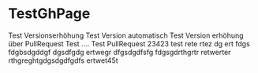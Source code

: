 # TestGhPage

Test Versionserhöhung
Test Version automatisch
Test Version erhöhung über PullRequest
Test ....
Test PullRequest
23423
test
rete
rtez
dg
ert
fdgs
fdgbsdgddgf
dgsdfgdg
ertwegr
dfgsdgdfsfg
fdgsgdrthgrtr
retwerter
rthgreghtgdgsdgdfgdfs
ertwet45t
